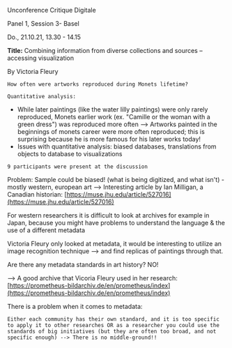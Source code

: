 
Unconference Critique Digitale

Panel 1, Session 3- Basel

Do., 21.10.21, 13.30 - 14.15



**Title:** Combining information from diverse collections and sources – accessing visualization

By Victoria Fleury

    How often were artworks reproduced during Monets lifetime?

    Quantitative analysis:

   * While later paintings (like the water lilly paintings) were only rarely reproduced, Monets earlier work (ex. "Camille or the woman with a green dress") was reproduced more often --> Artworks painted in the beginnings of monets career were more often reproduced; this is surprising because he is more famous for his later works today!
   * Issues with quantitative analysis: biased databases, translations from objects to database to visualizations
    

    9 participants were present at the discussion



Problem: Sample could be biased! (what is being digitized, and what isn't) - mostly western, european art --> Interesting article by Ian Milligan, a Canadian historian: [https://muse.jhu.edu/article/527016](https://muse.jhu.edu/article/527016)

 

For western researchers it is difficult to look at archives for example in Japan, because you might have problems to understand the language \& the use of a different metadata



Victoria Fleury only looked at metadata, it would be interesting to utilize an image recognition technique --> and find replicas of paintings through that.



Are there any metadata standards in art history? NO! 

--> A good archive that Vicoria Fleury used in her research: [https://prometheus-bildarchiv.de/en/prometheus/index](https://prometheus-bildarchiv.de/en/prometheus/index) 



There is a problem when it comes to metadata: 

    Either each community has their own standard, and it is too specific to apply it to other researches OR as a researcher you could use the standards of big initiatives (but they are often too broad, and not specific enough) --> There is no middle-ground!!


